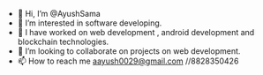 - 👋 Hi, I’m @AyushSama
- 👀 I’m interested in software developing.
- 🌱 I have worked on web development , android development and blockchain technologies.
- 💞️ I’m looking to collaborate on projects on web development.
- 📫 How to reach me aayush0029@gmail.com //8828350426

<!---
AyushSama/AyushSama is a ✨ special ✨ repository because its `README.md` (this file) appears on your GitHub profile.
You can click the Preview link to take a look at your changes.
--->

